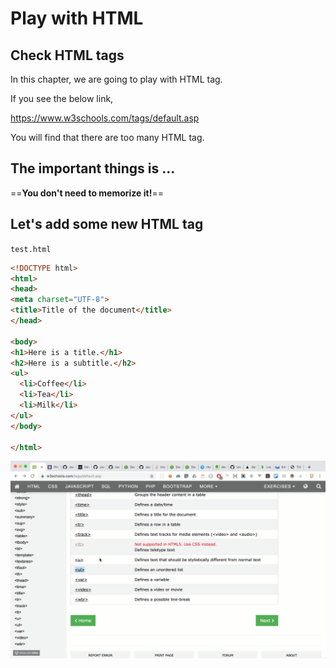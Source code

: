 # Play with HTML

## Check HTML tags
In this chapter, we are going to play with HTML tag.

If you see the below link,

https://www.w3schools.com/tags/default.asp

You will find that there are too many HTML tag.


## The important things is ...
==**You don't need to memorize it!**==

## Let's add some new HTML tag
`test.html`
```html
<!DOCTYPE html>
<html>
<head>
<meta charset="UTF-8">
<title>Title of the document</title>
</head>

<body>
<h1>Here is a title.</h1>
<h2>Here is a subtitle.</h2>
<ul>
  <li>Coffee</li>
  <li>Tea</li>
  <li>Milk</li>
</ul>
</body>

</html>
```
![html-demo-play](../img/html-ul-demo.gif)